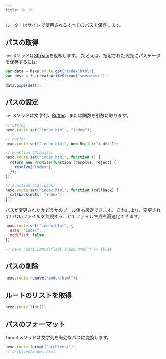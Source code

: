 ```yaml
---
title: ルーター
---
```


ルーターはサイトで使用されるすべてのパスを保存します。

## パスの取得

`get`メソッドは[Stream][]を返却します。 たとえば、指定された宛先にパスデータを保存するには:

```js
var data = hexo.route.get("index.html");
var dest = fs.createWriteStream("somewhere");

data.pipe(dest);
```

## パスの設定

`set`メソッドは文字列、[Buffer][]、または関数を引数に取ります。

```js
// String
hexo.route.set("index.html", "index");

// Buffer
hexo.route.set("index.html", new Buffer("index"));

// Function (Promise)
hexo.route.set("index.html", function () {
  return new Promise(function (resolve, reject) {
    resolve("index");
  });
});

// Function (Callback)
hexo.route.set("index.html", function (callback) {
  callback(null, "index");
});
```

パスが変更されたかどうかのブール値も設定できます。 これにより、変更されていないファイルを無視することでファイル生成を高速化できます。

```js
hexo.route.set("index.html", {
  data: "index",
  modified: false,
});

// hexo.route.isModified('index.html') => false
```

## パスの削除

```js
hexo.route.remove("index.html");
```

## ルートのリストを取得

```js
hexo.route.list();
```

## パスのフォーマット

`format`メソッドは文字列を有効なパスに変換します。

```js
hexo.route.format("archives/");
// archives/index.html
```

[Stream]: http://nodejs.org/api/stream.html
[Buffer]: http://nodejs.org/api/buffer.html
